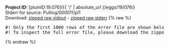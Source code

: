 **Project ID:** [plumID:19.076]({{ '/' | absolute_url }}eggs/19/076/)  
Stderr for source:  Pulling/000011/pl1   
Download: [zipped raw stdout](pl1.plumed.stdout.txt.zip) - [zipped raw stderr](pl1.plumed.stderr.txt.zip) 
{% raw %}
<pre>
#! Only the first 1000 rows of the error file are shown below
#! To inspect the full error file, please download the zipped raw stderr file above
</pre>
{% endraw %}
